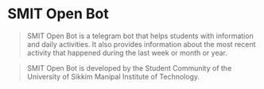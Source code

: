 # SMIT Open Bot

> SMIT Open Bot is a telegram bot that helps students with information and daily activities. It also provides information about the most recent activity that happened during the last week or month or year.

> SMIT Open Bot is developed by the Student Community of the University of Sikkim Manipal Institute of Technology.



